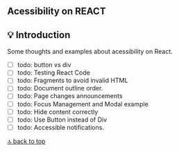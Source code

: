 ## Acessibility on REACT

## 💡 Introduction

Some thoughts and examples about acessibility on React.

- [ ] todo: button vs div
- [ ] todo: Testing React Code
- [ ] todo: Fragments to avoid invalid HTML
- [ ] todo: Document outline order.
- [ ] todo: Page changes announcements
- [ ] todo: Focus Management and Modal example
- [ ] todo: Hide content correctly
- [ ] todo: Use Button instead of Div
- [ ] todo: Accessible notifications.

<!--
# ✅ Best Practices

<br/>

## **Section 1: Button vs Div**

<br/>

### ⚪️ 1.

:white_check_mark: &nbsp; **Do:** All the accessibility...

<br/>

❌ &nbsp; **Don't:** test;

<br/>

<details><summary>✏ <b>Code Example</b></summary>

```javascript
var test = 123
```

</details>

🔗 [**Read More:**](http://pauloluan.com)


<br/><br/>
 -->

[🔝 back to top](#)
